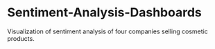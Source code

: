 # Sentiment-Analysis-Dashboards
Visualization of sentiment analysis of four companies selling cosmetic products.
